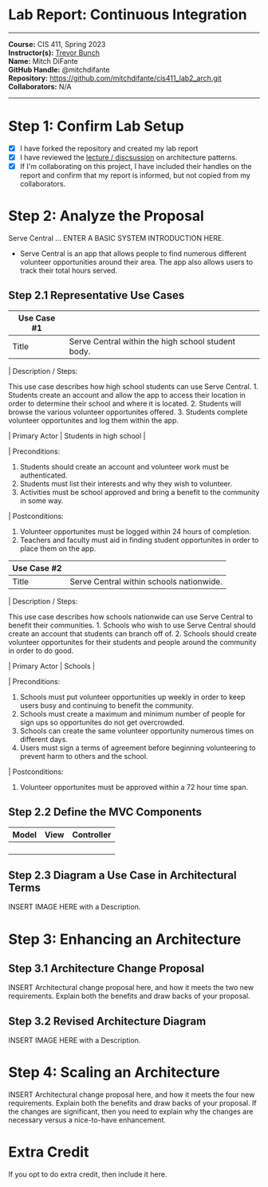 # Lab Report: Continuous Integration
___
**Course:** CIS 411, Spring 2023  
**Instructor(s):** [Trevor Bunch](https://github.com/trevordbunch)  
**Name:** Mitch DiFante  
**GitHub Handle:** @mitchdifante  
**Repository:** https://github.com/mitchdifante/cis411_lab2_arch.git
**Collaborators:** N/A
___

# Step 1: Confirm Lab Setup
- [x] I have forked the repository and created my lab report
- [x] I have reviewed the [lecture / discsussion](../assets/04p1_SolutionArchitectures.pdf) on architecture patterns.
- [x] If I'm collaborating on this project, I have included their handles on the report and confirm that my report is informed, but not copied from my collaborators.

# Step 2: Analyze the Proposal
Serve Central ... ENTER A BASIC SYSTEM INTRODUCTION HERE.

- Serve Central is an app that allows people to find numerous different volunteer opportunities around their area. The app also allows users to track their total hours served. 

## Step 2.1 Representative Use Cases  

| Use Case #1 | |
|---|---|
| Title | Serve Central within the high school student body. |

| Description / Steps: 

This use case describes how high school students can use Serve Central. 
    1. Students create an account and allow the app to access their location in order to determine their school and where it is located.
    2. Students will browse the various volunteer opportunites offered.
    3. Students complete volunteer opportunites and log them within the app. 


| Primary Actor | Students in high school |

| Preconditions:

1. Students should create an account and volunteer work must be authenticated.
2. Students must list their interests and why they wish to volunteer.
3. Activities must be school approved and bring a benefit to the community in some way.

| Postconditions:

1. Volunteer opportunites must be logged within 24 hours of completion.
2. Teachers and faculty must aid in finding student opportunites in order to place them on the app.

| Use Case #2 | |
|---|---|
| Title | Serve Central within schools nationwide. |

| Description / Steps: 

This use case describes how schools nationwide can use Serve Central to benefit their communities.
    1. Schools who wish to use Serve Central should create an account that students can branch off of.
    2. Schools should create volunteer opportunites for their students and people around the community in order to do good.

| Primary Actor | Schools |

| Preconditions:

1. Schools must put volunteer opportunities up weekly in order to keep users busy and continuing to benefit the community.
2. Schools must create a maximum and minimum number of people for sign ups so opportunites do not get overcrowded.
3. Schools can create the same volunteer opportunity numerous times on different days.
4. Users must sign a terms of agreement before beginning volunteering to prevent harm to others and the school.

| Postconditions:

1. Volunteer opportunites must be approved within a 72 hour time span.

## Step 2.2 Define the MVC Components

| Model | View | Controller |
|---|---|---|
|  |  |  |
|  |  |  |
|  |  |  |
|  |  |  |

## Step 2.3 Diagram a Use Case in Architectural Terms
INSERT IMAGE HERE with a Description.

# Step 3: Enhancing an Architecture

## Step 3.1 Architecture Change Proposal
INSERT Architectural change proposal here, and how it meets the two new requirements.  Explain both the benefits and draw backs of your proposal.

## Step 3.2 Revised Architecture Diagram
INSERT IMAGE HERE with a Description.

# Step 4: Scaling an Architecture
INSERT Architectural change proposal here, and how it meets the four new requirements.  Explain both the benefits and draw backs of your proposal.  If the changes are significant, then you need to explain why the changes are necessary versus a nice-to-have enhancement.

# Extra Credit
If you opt to do extra credit, then include it here.